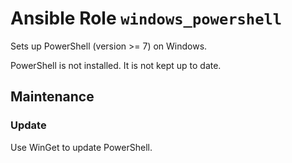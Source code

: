 # Ansible Role `windows_powershell`

Sets up PowerShell (version >= 7) on Windows.

PowerShell is not installed. It is not kept up to date.

## Maintenance

### Update

Use WinGet to update PowerShell.
